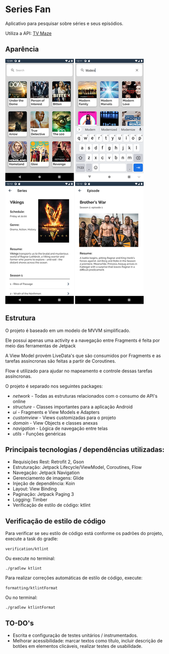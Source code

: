 # Series Fan

Aplicativo para pesquisar sobre séries e seus episódios.

Utiliza a API: [TV Maze](https://www.tvmaze.com/api)

## Aparência

![Tela principal](/screenshots/Screenshot_1.png)
![Pesquisa](/screenshots/Screenshot_2.png)  
![Sobre a série](/screenshots/Screenshot_3.png)
![Sobre o episódio](/screenshots/Screenshot_4.png)

## Estrutura

O projeto é baseado em um modelo de MVVM simplificado.

Ele possui apenas uma activity e a navegação entre Fragments é feita por meio das ferramentas de Jetpack 

A View Model provém LiveData's que são consumidos por Fragments e as tarefas assíncronas são feitas a partir de Coroutines.

Flow é utilizado para ajudar no mapeamento e controle dessas tarefas assíncronas.

O projeto é separado nos seguintes packages:

* _network_ - Todas as estruturas relacionados com o consumo de API's online
* _structure_ - Classes importantes para a aplicação Android
* _ui_ - Fragments e View Models e Adapters
* _customview_ - Views customizadas para o projeto
* _domain_ - View Objects e classes anexas
* _navigation_ - Lógica de navegação entre telas
* _utils_ - Funções genéricas

## Principais tecnologias / dependências utilizadas:

* Requisições Rest: Retrofit 2, Gson
* Estruturação: Jetpack Lifecycle/ViewModel, Coroutines, Flow
* Navegação: Jetpack Navigation
* Gerenciamento de imagens: Glide
* Injeção de dependência: Koin
* Layout: View Binding
* Paginação: Jetpack Paging 3
* Logging: Timber
* Verificação de estilo de código: ktlint

## Verificação de estilo de código

Para verificar se seu estilo de código está conforme os padrões do projeto, execute a task do gradle:

`verification/ktlint`

Ou execute no terminal:
```
./gradlew ktlint
```


Para realizar correções automáticas de estilo de código, execute:

`formatting/ktlintFormat`

Ou no terminal:
```
./gradlew ktlintFormat
```

## TO-DO's

* Escrita e configuração de testes unitários / instrumentados.
* Melhorar acessibilidade: marcar textos como título, incluir descrição de botões em elementos clicáveis, realizar testes de usabilidade.

